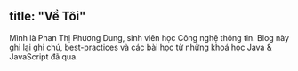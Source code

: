 title: "Về Tôi"
---

Mình là Phan Thị Phương Dung, sinh viên học Công nghệ thông tin. Blog này ghi lại ghi chú, best-practices và các bài học từ những khoá học Java & JavaScript đã qua.